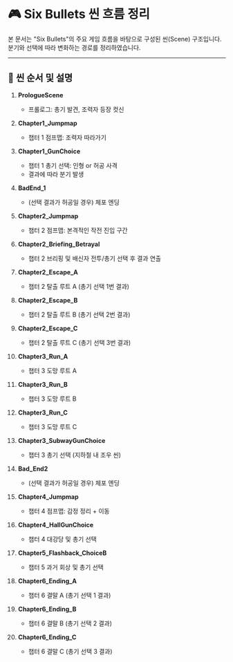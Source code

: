 
# 🎮 Six Bullets 씬 흐름 정리

본 문서는 "Six Bullets"의 주요 게임 흐름을 바탕으로 구성된 씬(Scene) 구조입니다. 분기와 선택에 따라 변화하는 경로를 정리하였습니다.

---

## 📍 씬 순서 및 설명

1. **PrologueScene**
   - 프롤로그: 총기 발견, 조력자 등장 컷신

2. **Chapter1_Jumpmap**
   - 챕터 1 점프맵: 조력자 따라가기

3. **Chapter1_GunChoice**
   - 챕터 1 총기 선택: 인형 or 허공 사격
   - 결과에 따라 분기 발생

4. **BadEnd_1**
   - (선택 결과가 허공일 경우) 체포 엔딩

5. **Chapter2_Jumpmap**
   - 챕터 2 점프맵: 본격적인 작전 진입 구간

6. **Chapter2_Briefing_Betrayal**
   - 챕터 2 브리핑 및 배신자 전투/총기 선택 후 결과 연출

7. **Chapter2_Escape_A**
   - 챕터 2 탈출 루트 A (총기 선택 1번 결과)

8. **Chapter2_Escape_B**
   - 챕터 2 탈출 루트 B (총기 선택 2번 결과)

9. **Chapter2_Escape_C**
   - 챕터 2 탈출 루트 C (총기 선택 3번 결과)

10. **Chapter3_Run_A**
    - 챕터 3 도망 루트 A

11. **Chapter3_Run_B**
    - 챕터 3 도망 루트 B

12. **Chapter3_Run_C**
    - 챕터 3 도망 루트 C

13. **Chapter3_SubwayGunChoice**
    - 챕터 3 총기 선택 (지하철 내 조우 씬)

14. **Bad_End2**
    - (선택 결과가 허공일 경우) 체포 엔딩

15. **Chapter4_Jumpmap**
    - 챕터 4 점프맵: 감정 정리 + 이동

16. **Chapter4_HallGunChoice**
    - 챕터 4 대강당 및 총기 선택

17. **Chapter5_Flashback_ChoiceB**
    - 챕터 5 과거 회상 및 총기 선택

18. **Chapter6_Ending_A**
    - 챕터 6 결말 A (총기 선택 1 결과)

19. **Chapter6_Ending_B**
    - 챕터 6 결말 B (총기 선택 2 결과)

20. **Chapter6_Ending_C**
    - 챕터 6 결말 C (총기 선택 3 결과)
